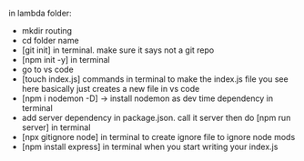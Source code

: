 in lambda folder:

- mkdir routing
- cd folder name
- [git init] in terminal. make sure it says not a git repo
- [npm init -y] in terminal
- go to vs code
- [touch index.js] commands in terminal to make the index.js file you see here basically just creates a new file in vs code
- [npm i nodemon -D] -> install nodemon as dev time dependency in terminal
- add server dependency in package.json. call it server then do [npm run server] in terminal
- [npx gitignore node] in terminal to create ignore file to ignore node mods
- [npm install express] in terminal when you start writing your index.js
